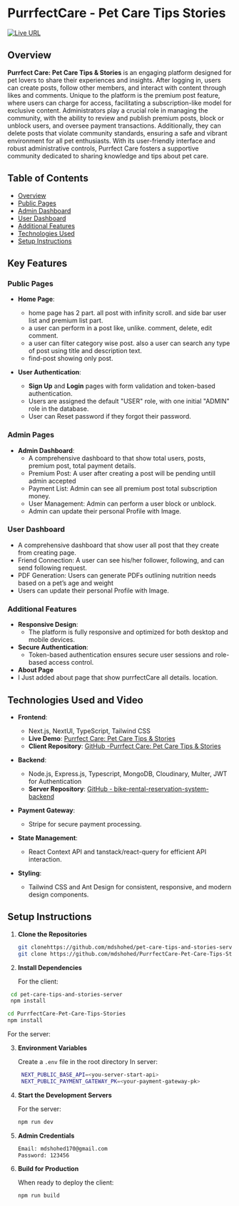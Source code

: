 # PurrfectCare - Pet Care Tips Stories


[![Live URL](https://img.shields.io/badge/Live%20URL-Visit-green)](https://purrfect-care-pet-care-tips-stories.vercel.app)

## Overview

**Purrfect Care: Pet Care Tips & Stories** is an engaging platform designed for pet lovers to share their experiences and insights. After logging in, users can create posts, follow other members, and interact with content through likes and comments. Unique to the platform is the premium post feature, where users can charge for access, facilitating a subscription-like model for exclusive content. Administrators play a crucial role in managing the community, with the ability to review and publish premium posts, block or unblock users, and oversee payment transactions. Additionally, they can delete posts that violate community standards, ensuring a safe and vibrant environment for all pet enthusiasts. With its user-friendly interface and robust administrative controls, Purrfect Care fosters a supportive community dedicated to sharing knowledge and tips about pet care.

## Table of Contents

- [Overview](#overview)
- [Public Pages](#public-pages)
- [Admin Dashboard](#admin-pages)
- [User Dashboard](#user-dashboard)
- [Additional Features](#additional-features)
- [Technologies Used](#technologies-used-and-video)
- [Setup Instructions](#setup-instructions)

## Key Features

### Public Pages

- **Home Page**:
  - home page has 2 part. all post with infinity scroll. and side bar user list and premium list part. 
  - a user can perform in a post like, unlike. comment, delete, edit comment. 
  - a user can filter category wise post. also a user can search any type of post using title and description text. 
  - find-post showing only post.


- **User Authentication**:
  - **Sign Up** and **Login** pages with form validation and token-based authentication.
  - Users are assigned the default "USER" role, with one initial "ADMIN" role in the database.
  - User can Reset password if they forgot their password. 

### Admin Pages

- **Admin Dashboard**:
  - A comprehensive dashboard to that show total users, posts, premium post, total payment details.
  - Premium Post: A user after creating a post will be pending untill admin accepted
  - Payment List: Admin can see all premium post total subscription money. 
  - User Management: Admin can perform a user block or unblock.
  - Admin can update their personal Profile with Image.


### User Dashboard
  - A comprehensive dashboard that show user all post that they create from creating page.  
  - Friend Connection: A user can see his/her follower, following, and can send following request.
  - PDF Generation: Users can generate PDFs outlining nutrition needs based on a pet’s age and weight
  - Users can update their personal Profile with Image.

### Additional Features

- **Responsive Design**:
  - The platform is fully responsive and optimized for both desktop and mobile devices.
- **Secure Authentication**:
  - Token-based authentication ensures secure user sessions and role-based access control.
-  **About Page**
  - I Just added about page that show purrfectCare all details. location. 


## Technologies Used and Video

- **Frontend**:

  - Next.js, NextUI, TypeScript, Tailwind CSS
  - **Live Demo**: [Purrfect Care: Pet Care Tips & Stories](https://purrfect-care-pet-care-tips-stories.vercel.app)
  - **Client Repository**: [GitHub -Purrfect Care: Pet Care Tips & Stories](https://github.com/mdshohed/PurrfectCare-Pet-Care-Tips-Stories.git)

- **Backend**:

  - Node.js, Express.js, Typescript, MongoDB, Cloudinary, Multer, JWT for Authentication
  - **Server Repository**: [GitHub - bike-rental-reservation-system-backend](https://github.com/mdshohed/pet-care-tips-and-stories-server.git)

- **Payment Gateway**:

  - Stripe for secure payment processing.

- **State Management**:

  - React Context API and tanstack/react-query for efficient API interaction.

- **Styling**:
  - Tailwind CSS and Ant Design for consistent, responsive, and modern design components.

## Setup Instructions

1. **Clone the Repositories**

   ```bash
   git clonehttps://github.com/mdshohed/pet-care-tips-and-stories-server.git
   git clone https://github.com/mdshohed/PurrfectCare-Pet-Care-Tips-Stories.git
   ```

2. **Install Dependencies**

   For the client:

  ```bash
   cd pet-care-tips-and-stories-server
   npm install
   ```

   ```bash
   cd PurrfectCare-Pet-Care-Tips-Stories
   npm install
   ```

   For the server:
 

3. **Environment Variables**

   Create a `.env` file in the root directory In server:

   ```bash
    NEXT_PUBLIC_BASE_API=<you-server-start-api>
    NEXT_PUBLIC_PAYMENT_GATEWAY_PK=<your-payment-gateway-pk>
   ```

4. **Start the Development Servers**

   For the server:

   ```bash
   npm run dev
   ```

5. **Admin Credentials**


   ```bash
   Email: mdshohed170@gmail.com
   Password: 123456
   ```

6. **Build for Production**

   When ready to deploy the client:

   ```bash
   npm run build
   ```
